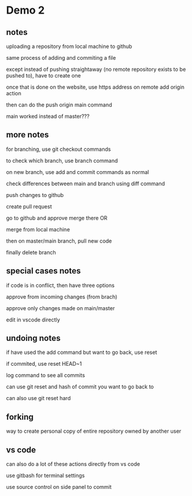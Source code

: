 # Demo 2

## notes

uploading a repository from local machine to github

same process of adding and commiting a file 

except instead of pushing straightaway (no remote repository exists to be pushed to), have to create one

once that is done on the website, use https address on remote add origin action

then can do the push origin main command

main worked instead of master???

## more notes

for branching, use git checkout commands

to check which branch, use branch command

on new branch, use add and commit commands as normal

check differences between main and branch using diff command

push changes to github

create pull request

go to github and approve merge there OR

merge from local machine

then on master/main branch, pull new code

finally delete branch

## special cases notes

if code is in conflict, then have three options

approve from incoming changes (from brach)

approve only changes made on main/master

edit in vscode directly

## undoing notes

if have used the add command but want to go back, use reset

if commited, use reset HEAD~1

log command to see all commits

can use git reset and hash of commit you want to go back to

can also use git reset hard

## forking

way to create personal copy of entire repository owned by another user

## vs code

can also do a lot of these actions directly from vs code

use gitbash for terminal settings

use source control on side panel to commit